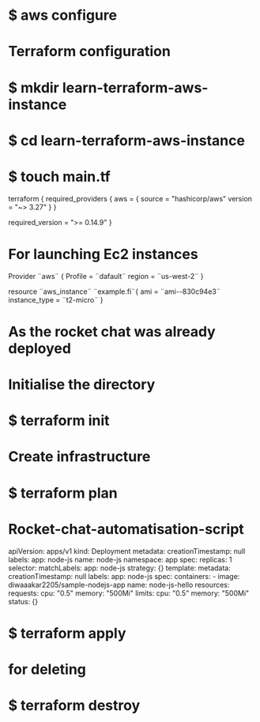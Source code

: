 
# $ aws configure
# Terraform configuration
# $ mkdir learn-terraform-aws-instance
# $ cd learn-terraform-aws-instance
# $ touch main.tf


terraform {
  required_providers {
    aws = {
      source  = "hashicorp/aws"
      version = "~> 3.27"
    }
  }

  required_version = ">= 0.14.9"
}

# For launching Ec2 instances 
Provider ¨aws¨ {
Profile = ¨dafault¨
region  = ¨us-west-2¨ 
}

resource ¨aws_instance¨ ¨example.fi¨{
ami  = ¨ami--830c94e3¨
instance_type = ¨t2-micro¨
}


# As the rocket chat was already deployed 
# Initialise the directory 
# $ terraform init

# Create infrastructure 
# $ terraform plan

# Rocket-chat-automatisation-script
apiVersion: apps/v1
kind: Deployment
metadata:
  creationTimestamp: null
  labels:
    app: node-js
  name: node-js
  namespace: app
spec:
  replicas: 1
  selector:
    matchLabels:
      app: node-js
  strategy: {}
  template:
    metadata:
      creationTimestamp: null
      labels:
        app: node-js
    spec:
      containers:
      - image: diwaaakar2205/sample-nodejs-app
        name: node-js-hello
        resources:
          requests:
            cpu: "0.5"
            memory: "500Mi"
          limits:
            cpu: "0.5"
            memory: "500Mi"
status: {} 

# $ terraform apply

# for deleting 
# $ terraform destroy
